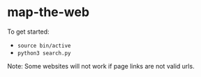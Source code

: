 # map-the-web

To get started:
  - `source bin/active`
  - `python3 search.py`

Note: Some websites will not work if page links are not valid urls. 

